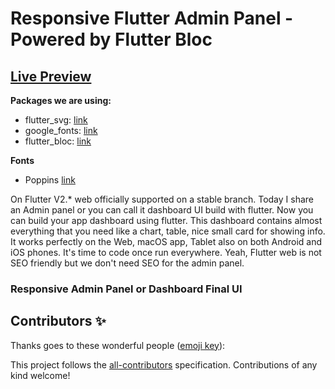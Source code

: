 # Responsive Flutter Admin Panel - Powered by Flutter Bloc
<!-- ALL-CONTRIBUTORS-BADGE:START - Do not remove or modify this section -->
<!-- [![All Contributors](https://img.shields.io/badge/all_contributors-3-orange.svg?style=flat-square)](#contributors-) -->
<!-- ALL-CONTRIBUTORS-BADGE:END -->

## [Live Preview](https://abuanwar072.github.io/Flutter-Responsive-Admin-Panel-or-Dashboard/#/)

**Packages we are using:**

- flutter_svg: [link](https://pub.dev/packages/flutter_svg)
- google_fonts: [link](https://pub.dev/packages/google_fonts)
- flutter_bloc: [link](https://pub.dev/packages/flutter_bloc)

**Fonts**
- Poppins [link](https://fonts.google.com/specimen/Poppins)

<!-- ## [Watch it on YouTube](https://youtu.be/_uOgXpEHNbc) -->
On Flutter V2.* web officially supported on a stable branch. Today I share an Admin panel or you can call it dashboard UI build with flutter.  Now you can build your app dashboard using flutter. This dashboard contains almost everything that you need like a chart, table, nice small card for showing info. 
It works perfectly on the Web, macOS app, Tablet also on both Android and iOS phones. It's time to code once run everywhere. Yeah, Flutter web is not SEO friendly but we don't need SEO for the admin panel.

### Responsive Admin Panel or Dashboard Final UI

<!-- ![Preview](/gif.gif) -->

<!-- ![App UI](/ui.png) -->

## Contributors ✨

Thanks goes to these wonderful people ([emoji key](https://allcontributors.org/docs/en/emoji-key)):

<!-- ALL-CONTRIBUTORS-LIST:START - Do not remove or modify this section -->
<!-- prettier-ignore-start -->
<!-- markdownlint-disable -->
<!-- <table>
  <tr>
    <td align="center"><a href="https://github.com/simon1tan"><img src="https://avatars.githubusercontent.com/u/1250858?v=4?s=100" width="100px;" alt=""/><br /><sub><b>Simon Tan</b></sub></a><br /><a href="https://github.com/abuanwar072/Flutter-Responsive-Admin-Panel-or-Dashboard/issues?q=author%3Asimon1tan" title="Bug reports">🐛</a></td>
    <td align="center"><a href="https://github.com/gillescoolen"><img src="https://avatars.githubusercontent.com/u/31668393?v=4?s=100" width="100px;" alt=""/><br /><sub><b>Gilles</b></sub></a><br /><a href="https://github.com/abuanwar072/Flutter-Responsive-Admin-Panel-or-Dashboard/issues?q=author%3Agillescoolen" title="Bug reports">🐛</a></td>
    <td align="center"><a href="https://github.com/RounakTadvi"><img src="https://avatars.githubusercontent.com/u/38634459?v=4?s=100" width="100px;" alt=""/><br /><sub><b>Rounak Tadvi</b></sub></a><br /><a href="#maintenance-RounakTadvi" title="Maintenance">🚧</a> <a href="https://github.com/abuanwar072/Flutter-Responsive-Admin-Panel-or-Dashboard/commits?author=RounakTadvi" title="Code">💻</a></td>    
  </tr>
</table> -->

<!-- markdownlint-restore -->
<!-- prettier-ignore-end -->

<!-- ALL-CONTRIBUTORS-LIST:END -->

This project follows the [all-contributors](https://github.com/all-contributors/all-contributors) specification. Contributions of any kind welcome!
